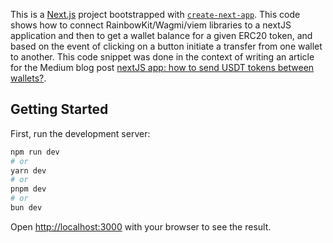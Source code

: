 This is a [Next.js](https://nextjs.org/) project bootstrapped with [`create-next-app`](https://github.com/vercel/next.js/tree/canary/packages/create-next-app). This code shows how to connect RainbowKit/Wagmi/viem libraries to a nextJS application and then to get a wallet balance for a given ERC20 token, and based on the event of clicking on a button initiate a transfer from one wallet to another. This code snippet was done in the context of writing an article for the Medium blog post [nextJS app: how to send USDT tokens between wallets?](https://medium.com/coinmonks/how-to-connect-nextjs-application-to-a-test-blockchain-840d7fa4bb3e).

## Getting Started

First, run the development server:

```bash
npm run dev
# or
yarn dev
# or
pnpm dev
# or
bun dev
```

Open [http://localhost:3000](http://localhost:3000) with your browser to see the result.


